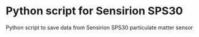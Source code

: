 # Python script for Sensirion SPS30
Python script to save data from Sensirion SPS30 particulate matter sensor
